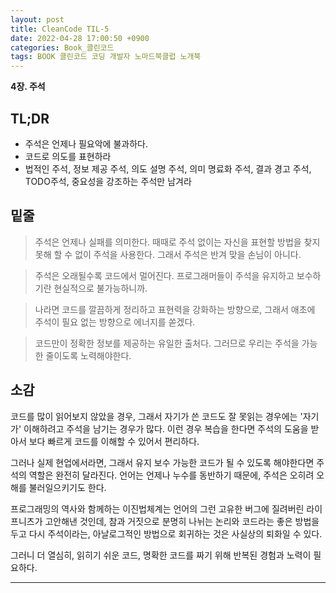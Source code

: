 ```yaml
---
layout: post
title: CleanCode TIL-5 
date: 2022-04-28 17:00:50 +0900
categories: Book_클린코드
tags: BOOK 클린코드 코딩 개발자 노마드북클럽 노개북
---
```


**4장. 주석**

## TL;DR 

- 주석은 언제나 필요악에 불과하다.
- 코드로 의도를 표현하라
- 법적인 주석, 정보 제공 주석, 의도 설명 주석, 의미 명료화 주석, 결과 경고 주석, TODO주석, 중요성을 강조하는 주석만 남겨라





## 밑줄

> 주석은 언제나 실패를 의미한다. 때때로 주석 없이는 자신을 표현할 방법을 찾지 못해 할 수 없이 주석을 사용한다. 그래서 주석은 반겨 맞을 손님이 아니다.

> 주석은 오래될수록 코드에서 멀어진다. 프로그래머들이 주석을 유지하고 보수하기란 현실적으로 불가능하니까.

> 나라면 코드를 깔끔하게 정리하고 표현력을 강화하는 방향으로, 그래서 애초에 주석이 필요 없는 방향으로 에너지를 쏟겠다.

> 코드만이 정확한 정보를 제공하는 유일한 출처다. 그러므로 우리는 주석을 가능한 줄이도록 노력해야한다.





## 소감

코드를 많이 읽어보지 않았을 경우, 그래서 자기가 쓴 코드도 잘 못읽는 경우에는 '자기가' 이해하려고 주석을 남기는 경우가 많다. 이런 경우 복습을 한다면 주석의 도움을 받아서 보다 빠르게 코드를 이해할 수 있어서 편리하다. 

그러나 실제 현업에서라면, 그래서 유지 보수 가능한 코드가 될 수 있도록 해야한다면 주석의 역할은 완전히 달라진다. 언어는 언제나 누수를 동반하기 때문에, 주석은 오히려 오해를 불러일으키기도 한다. 

프로그래밍의 역사와 함께하는 이진법체계는 언어의 그런 고유한 버그에 질려버린 라이프니츠가 고안해낸 것인데, 참과 거짓으로 분명히 나뉘는 논리와 코드라는 좋은 방법을 두고 다시 주석이라는, 아날로그적인 방법으로 회귀하는 것은 사실상의 퇴화일 수 있다.

그러니 더 열심히, 읽히기 쉬운 코드, 명확한 코드를 짜기 위해 반복된 경험과 노력이 필요하다.





---



